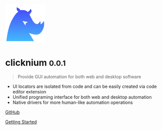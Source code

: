 <!-- _coverpage.md -->

![logo](icon.png)

# clicknium <small>0.0.1</small>

> Provide GUI automation for both web and desktop software

- UI locators are isolated from code and can be easily created via code editor extension
- Unified programing interface for both web and desktop automation
- Native drivers for more human-like automation operations

[GitHub](https://github.com/clickcorp/clicknium-docs)

[Getting Started](./doc/gettingstart.md)
